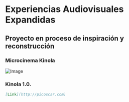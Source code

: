 # Experiencias Audiovisuales Expandidas

## Proyecto en proceso de inspiración y reconstrucción

### Microcinema Kinola

![Image](https://1.bp.blogspot.com/-3D14ULeoqh0/WwcxqEm1HBI/AAAAAAAAMtU/2NokzN_JXaoLFqYcNAarJZk1F8i19cveQCLcBGAs/s1600/kinola%2BMicrosala%2Bpre-spot3.gif)

### Kinola 1.0.

```markdown
[Link](http://picoscar.com)
```
